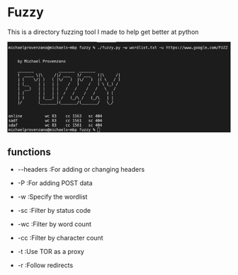 # Fuzzy
This is a directory fuzzing tool I made to help get better at python


![alt text](https://github.com/MikeyPPPPPPPP/Fuzzy/blob/main/Screen%20Shot%202022-05-09%20at%204.35.32%20PM.png)

<h2>functions</h2>

* --headers    :For adding or changing headers

* -P           :For adding POST data

* -w           :Specify the wordlist

* -sc          :Filter by status code

* -wc          :Filter by word count

* -cc          :Filter by character count

* -t           :Use TOR as a proxy

* -r           :Follow redirects

